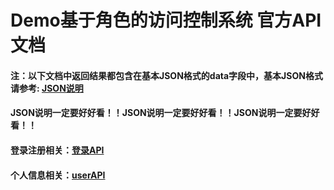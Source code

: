 # Demo基于角色的访问控制系统 官方API文档

#### 注：以下文档中返回结果都包含在基本JSON格式的data字段中，基本JSON格式请参考: [JSON说明](doc/Json.md)

#### JSON说明一定要好好看！！JSON说明一定要好好看！！JSON说明一定要好好看！！

#### 登录注册相关：[登录API](doc/login.md)

#### 个人信息相关：[userAPI](doc/user.md)
